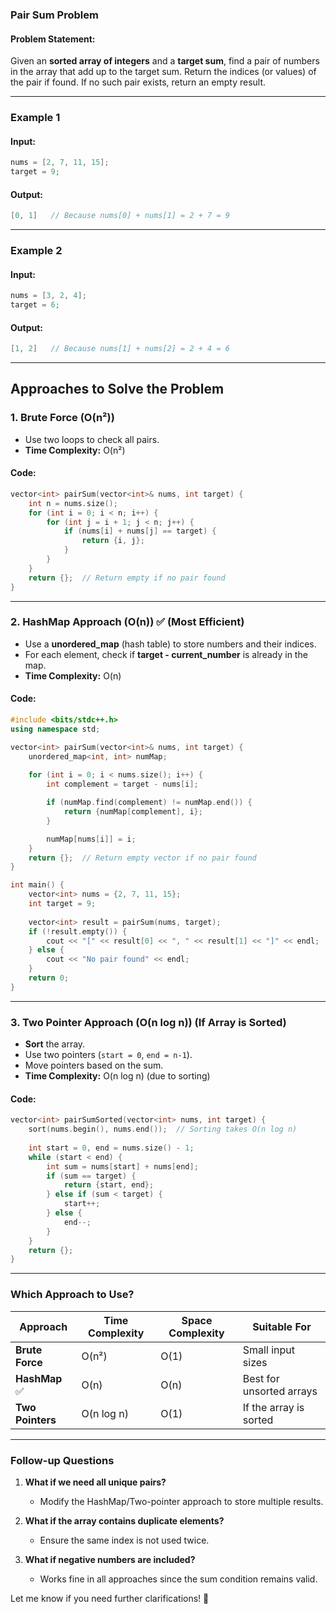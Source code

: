 ### **Pair Sum Problem**  

#### **Problem Statement:**  
Given an **sorted array of integers** and a **target sum**, find a pair of numbers in the array that add up to the target sum. Return the indices (or values) of the pair if found. If no such pair exists, return an empty result.

---

### **Example 1**
#### **Input:**
```cpp
nums = [2, 7, 11, 15];
target = 9;
```
#### **Output:**
```cpp
[0, 1]   // Because nums[0] + nums[1] = 2 + 7 = 9
```

---

### **Example 2**
#### **Input:**
```cpp
nums = [3, 2, 4];
target = 6;
```
#### **Output:**
```cpp
[1, 2]   // Because nums[1] + nums[2] = 2 + 4 = 6
```

---

## **Approaches to Solve the Problem**

### **1. Brute Force (O(n²))**
- Use two loops to check all pairs.
- **Time Complexity:** O(n²)  

#### **Code:**
```cpp
vector<int> pairSum(vector<int>& nums, int target) {
    int n = nums.size();
    for (int i = 0; i < n; i++) {
        for (int j = i + 1; j < n; j++) {
            if (nums[i] + nums[j] == target) {
                return {i, j};
            }
        }
    }
    return {};  // Return empty if no pair found
}
```

---

### **2. HashMap Approach (O(n))** ✅ (Most Efficient)
- Use a **unordered_map** (hash table) to store numbers and their indices.
- For each element, check if **target - current_number** is already in the map.
- **Time Complexity:** O(n)

#### **Code:**
```cpp
#include <bits/stdc++.h>
using namespace std;

vector<int> pairSum(vector<int>& nums, int target) {
    unordered_map<int, int> numMap;
    
    for (int i = 0; i < nums.size(); i++) {
        int complement = target - nums[i];

        if (numMap.find(complement) != numMap.end()) {
            return {numMap[complement], i};
        }

        numMap[nums[i]] = i;
    }
    return {};  // Return empty vector if no pair found
}

int main() {
    vector<int> nums = {2, 7, 11, 15};
    int target = 9;
    
    vector<int> result = pairSum(nums, target);
    if (!result.empty()) {
        cout << "[" << result[0] << ", " << result[1] << "]" << endl;
    } else {
        cout << "No pair found" << endl;
    }
    return 0;
}
```

---

### **3. Two Pointer Approach (O(n log n))** (If Array is Sorted)
- **Sort** the array.
- Use two pointers (`start = 0`, `end = n-1`).
- Move pointers based on the sum.
- **Time Complexity:** O(n log n) (due to sorting)

#### **Code:**
```cpp
vector<int> pairSumSorted(vector<int> nums, int target) {
    sort(nums.begin(), nums.end());  // Sorting takes O(n log n)
    
    int start = 0, end = nums.size() - 1;
    while (start < end) {
        int sum = nums[start] + nums[end];
        if (sum == target) {
            return {start, end};
        } else if (sum < target) {
            start++;
        } else {
            end--;
        }
    }
    return {};
}
```

---

### **Which Approach to Use?**
| Approach       | Time Complexity | Space Complexity | Suitable For |
|---------------|---------------|----------------|--------------|
| **Brute Force** | O(n²) | O(1) | Small input sizes |
| **HashMap** ✅ | O(n) | O(n) | Best for unsorted arrays |
| **Two Pointers** | O(n log n) | O(1) | If the array is sorted |

---
### **Follow-up Questions**
1. **What if we need all unique pairs?**  
   - Modify the HashMap/Two-pointer approach to store multiple results.
   
2. **What if the array contains duplicate elements?**  
   - Ensure the same index is not used twice.

3. **What if negative numbers are included?**  
   - Works fine in all approaches since the sum condition remains valid.

Let me know if you need further clarifications! 🚀